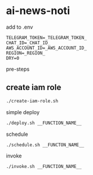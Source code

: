# ai-news-noti

add to .env
```
TELEGRAM_TOKEN=_TELEGRAM_TOKEN_
CHAT_ID=_CHAT_ID_
AWS_ACCOUNT_ID=_AWS_ACCOUNT_ID_
REGION=_REGION_
DRY=0
```


pre-steps
## create iam role
``` bash
./create-iam-role.sh
```


simple deploy 
``` bash
./deploy.sh __FUNCTION_NAME__
```


schedule
``` bash
./schedule.sh __FUNCTON_NAME__
```

invoke
``` bash
./invoke.sh __FUNCTION_NAME__

